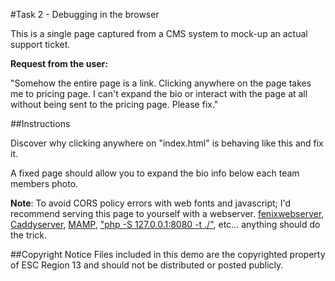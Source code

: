 #Task 2 - Debugging in the browser

This is a single page captured from a CMS system to mock-up an actual support ticket.

**Request from the user:**

"Somehow the entire page is a link. Clicking anywhere on the page takes me to pricing page. I can't expand the bio or interact with the page at all without being sent to the pricing page. Please fix."

##Instructions

Discover why clicking anywhere on "index.html" is behaving like this and fix it.

A fixed page should allow you to expand the bio info below each team members photo.

**Note**: To avoid CORS policy errors with web fonts and javascript; I'd recommend serving this page to yourself with a webserver.
[fenixwebserver](http://fenixwebserver.com/), [Caddyserver](https://caddyserver.com), [MAMP](https://www.mamp.info/en/), ["php -S 127.0.0.1:8080 -t ./"](http://php.net/manual/en/features.commandline.webserver.php), etc... anything should do the trick.

##Copyright Notice
Files included in this demo are the copyrighted property of ESC Region 13 and should not be distributed or posted publicly.
